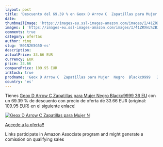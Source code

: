 ```yaml
---
layout: post
title: 'Descuento del 69.39 % en Geox D Arrow C  Zapatillas para Mujer  N'
date: 
thumbnailImage: 'https://images-eu.ssl-images-amazon.com/images/I/41ZRXkL%2BifL._SL200_.jpg'
images: [ 'https://images-eu.ssl-images-amazon.com/images/I/41ZRXkL%2BifL._SL200_.jpg' ]
comments: true
category: ofertas
author: ring
slug: 'B01N2K5G5D-es'
description:
actualPrice: 33.66 EUR
currency: EUR
price: 33.66
comparePrice: 109.95 EUR
inStock: true
prodname: 'Geox D Arrow C  Zapatillas para Mujer  Negro  Blackc9999   36 EU'
country: 'es'
---
```


Tienes [Geox D Arrow C  Zapatillas para Mujer  Negro  Blackc9999   36 EU](https://www.amazon.es/dp/B01N2K5G5D/?tag=tolees-21) con un 69.39 % de descuento con precio de oferta de 33.66 EUR (original: 109.95 EUR) en el siguiente enlace!

[![Geox D Arrow C  Zapatillas para Mujer  N](https://images-eu.ssl-images-amazon.com/images/I/41ZRXkL%2BifL._SL200_.jpg)](https://www.amazon.es/dp/B01N2K5G5D/?tag=tolees-21)

[Accede a la oferta!!](https://www.amazon.es/dp/B01N2K5G5D/?tag=tolees-21)

Links participate in Amazon Associate program and might generate a comission on qualifying sales


